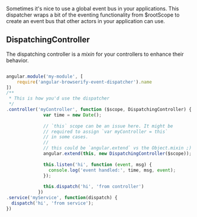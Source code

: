 Sometimes it's nice to use a global event bus in your applications. This dispatcher wraps a bit of the eventing functionality from $rootScope to create an event bus that other actors in your application can use.

## DispatchingController

The dispatching controller is a *mixin* for your controllers to enhance their behavior.

``` javascript

angular.module('my-module', [
    require('angular-browserify-event-dispatcher').name
])
/**
 * This is how you'd use the dispatcher  
 */
.controller('myController', function ($scope, DispatchingController) {
              var time = new Date();
 
              // `this` scope can be an issue here. It might be 
              // required to assign `var myController = this` 
              // in some cases.
              //
              // this could be `angular.extend` vs the Object.mixin ;)
              angular.extend(this, new DispatchingController($scope));
 
              this.listen('hi', function (event, msg) {
                console.log('event handled:', time, msg, event);
              });
 
              this.dispatch('hi', 'from controller')
            })
.service('myService', function(dispatch) {
  dispatch('hi', 'from service');
})
```